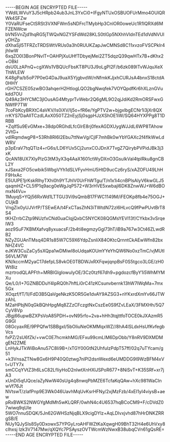 -----BEGIN AGE ENCRYPTED FILE-----
YWdlLWVuY3J5cHRpb24ub3JnL3YxCi0+IFgyNTUxOSBUOFUrMmo4OUlQRWk4SFZw
Y0VaRUFseCtSRSt3VXNFWm5sNDFrcTMybHp3CnlOR0oweUc1R1lQRXd6MFZENWcw
bVN5VnZjd1hqRG5jTWQxNGZYSFdWd28KLS0tIGp5NXhhVldnTEd1dVdNVUlyOHZp
dXhaSjl5TFRZcTRDSWtVRUs0a3h0RUUKZapJwCMNSd8C11xvzoFVSCPkIr4jhIwW
6xqZO0I3BonPNvlT+OAHPjXuUHfTDbyejMei2ZT5dqzQ39qwHTx7B+dKhx2+OBkI
dsU0LzAPnQ+cgXWs1VBQUcFbsKT8PU3J9oLgPI2F/b6zk089ITvWJquXeXThWLEW
K48gPa/b5oP7P0eG4DaJ9uaX5YjgbvdW/nNfmkKJjxhCURJsA4bnxS18ctdA0HHY
rGH7CSZE05zwBO3ahqerH2HtIogLQO2bgNwqfek7VOYQpdfKr6hXLznGVukdd7OU
Q49Az3HYCMC3jlOusAG4MtyprTvWebr2Q6gML9O2qjJdiKd2RmORSFwxGNWfP7TW
7coFbKcyBRXtC4aVKV/ls0iXV/Ij5o+fR6e/YgPTV2w+bjgxlbgECNr1i3jXr8QX
rrKYS7DaAllTCzdLAxX050TZ2nEyjSj0sgpHJzXShOE1iW/SQ64HYXPPg8T1DRBB
+ZqIfSu9EvGMxe+38dp0RGhdLfcGlrE8rj0fexAGDXUygWJJdL6WP8TAhow2VtG+
vdIRqmdwgP8+53Rh8RI6l2Ebu7ttNwVg/CjlF7mhBk0wYbYGAXc2f4flkWwLdWRV
p3pEraV7tqQTlz4+rG6s/LD6YUx5Cj2unxCOJDnX7TvgZ7QirybPVPidJBk3j3xK
QcAN18UX7XlyPlzG3tM3yX3q4AaX1601ctWyDXnO3GsulkVal4tplRku8gnCBL2Y
xJSaxa2FO5cwbik5WbgVYh1dSLVFyvHmU5HtD9ucCz6ryS/xAZOFU49LhHF9HxAc
E5UUPE1jrKskRIhyTXhi0h9YTJhIV0UrFhWTgu/T/n1x1i4cnBPlsAIyV6kwGLJ5
qaqmHZ+CL5fP1q9acg0eWgJqP572+W3rHVE5xwbajl6DK8ZnwWJ+W6dBOmxN4Vu+
1MuyqS+YQj56RxWd1LTTGU3Vi9sQmbB17FWC1149M/iFEOKp8fb4e75OGJ+CUjkB
VngZix0yUJVrfP/TSEwEA/t4FxCTasZhN3iTWtdN72zl6HLvcQ9fPwPUvtBrT8S4
tKHZrrbCZtp9NUzfxCNd0uaClqjQxbC5NYCK08QGMsYEVl13f/CYkbx3vSrqeIW3
aoz9SuF7KBMXafvq8yxuacsF/2b4ti8egmzyGgl73hT/iB9a767w3Ct46ZLwdRB2
NZyZGUAnTMsq4DR1s85W7C59X6YdpZsnliX84OKtcQrnntCkAEwWfn82bxNHZ4VC
eJKW3CuZaCy5sXQpa1wDMiwI8oUdqaKOUmYYeYhQW6No0xzTmC/vjMUtlS6VLM7W
KN/kccmM2yaC17defpLS8vkOE0TBDWJxRXFqwjqnpBsF0S5tgco3LGE/zH0Wt8iz
mzrtrodQLAPFth+MRBlGlgIowuIyOE/3Cz0tzf67dh9+pgdozcfByY1i5WhMYMXu
Qe/L0/I+7GZNBDDuY4lpRQ0h7hftLi0rC41zKCsunvbernk13hW7lWqMa+7mx5Gx
XOqzf/fT/1l/FdD3B5QaVgeNkzK5OR5Ge1dvAY9AZSG3+nYKxrdXmYv66JTWzAhL
M2aHPbjN0qGkBQhHpgMq8ZZzCFczgtNxCszEe0S9fZvLEaX/3FMXHh/5Q7CyV8Vp
JBgj66upwBZXPsVoA85PDH+ovN95rfo+2va+hHh3tqjttfoTOCE0kJXAzmR5G9Gl
08GcyaxRE/9PPQfw1SBBgxI/5bOIiuNeOKMMqxWZ//8hA4lSLdxHsUfKvfegbVcs
fxPZ/2sU6fZk/+vwC0E7hcmkhMG/EFxu99cmLIM6DpObb/Y8nRV9DXMDMgEN2ZME
LnHykJTkWiBoAnu57C8Ii9B+/xTGY00GtN2UhfuIzPdpT57ff/02q7uTYcam/g51
+k3VnsaZTNw8Gx6H9P40Q0ztwg7nlPl2dsnWexd6eUMDDG9l9WzBFM4xVt+UTY7x
smCCqYVtZ3h6LsC82LfIiyHoD2nIwtXnHXlJSPoR677+8NiSvT+K35SRf+xr7jA3
xUnDi5qfJQce/aZyNwW40sUg4q8nwqPbMZE6TcfaKqQAw+hXc981WaCInwVf76Jt
NVtswT/zIafPnp9E3Wk046UavhMqUvKsrHFNy/2xjMzFzb/4xEI1yI4viysB+aew
pRxBWKS2NWGYgMdMh5wKLQRF/0whN4c4U6537hqBCoCM9+F/cDVdZ07wiwq9qUIe
5WO7nnuSDQK/5Jn62GWHSzNjqBLX9cigDYlz+AqLDlvxjvhd87hHrDNKZRRgSB/E
NUy1QJySIs8Sy0DxowxS7YPGyLroAHFWZtKaXqwgH09BhT32H4e6UhVxy8cIhxsj
lzk3V7147Mw/qXQYc7PSAyszOVTWcmWzNwxB38ubqCVn61gQsRE=
-----END AGE ENCRYPTED FILE-----

